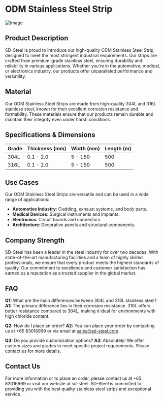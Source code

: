 # ODM Stainless Steel Strip

![Image](https://github.com/user-attachments/assets/2567258e-e124-4816-932d-1809bd27ef0b)

## Product Description

SD-Steel is proud to introduce our high-quality ODM Stainless Steel Strip, designed to meet the most stringent industrial requirements. Our strips are crafted from premium-grade stainless steel, ensuring durability and reliability in various applications. Whether you're in the automotive, medical, or electronics industry, our products offer unparalleled performance and versatility.

## Material

Our ODM Stainless Steel Strips are made from high-quality 304L and 316L stainless steel, known for their excellent corrosion resistance and formability. These materials ensure that our products remain durable and maintain their integrity even under harsh conditions.

## Specifications & Dimensions

| Grade | Thickness (mm) | Width (mm) | Length (m) |
|-------|----------------|------------|------------|
| 304L  | 0.1 - 2.0      | 5 - 150    | 500        |
| 316L  | 0.1 - 2.0      | 5 - 150    | 500        |

## Use Cases

Our ODM Stainless Steel Strips are versatile and can be used in a wide range of applications:
- **Automotive Industry**: Cladding, exhaust systems, and body parts.
- **Medical Devices**: Surgical instruments and implants.
- **Electronics**: Circuit boards and connectors.
- **Architecture**: Decorative panels and structural components.

## Company Strength

SD-Steel has been a leader in the steel industry for over two decades. With state-of-the-art manufacturing facilities and a team of highly skilled professionals, we ensure that every product meets the highest standards of quality. Our commitment to excellence and customer satisfaction has earned us a reputation as a trusted supplier in the global market.

## FAQ

**Q1:** What are the main differences between 304L and 316L stainless steel?
**A1:** The primary difference lies in their corrosion resistance. 316L offers better resistance compared to 304L, making it ideal for environments with high chloride content.

**Q2:** How do I place an order?
**A2:** You can place your order by contacting us at +65 83016969 or via email at sales@sd-steel.com.

**Q3:** Do you provide customization options?
**A3:** Absolutely! We offer custom sizes and grades to meet specific project requirements. Please contact us for more details.

## Contact Us

For more information or to place an order, please contact us at +65 83016969 or visit our website at  sd-steel. SD-Steel is committed to providing you with the best quality stainless steel strips and exceptional service.